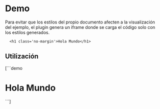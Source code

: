 # Demo

Para evitar que los estilos del propio documento afecten a la visualización del
ejemplo, el plugin genera un iframe donde se carga el código solo con los estilos
generados.

```demo
  <h1 class='no-margin'>Hola Mundo</h1>
```

## Utilización

[```demo
  <h1>Hola Mundo</h1>
```]
